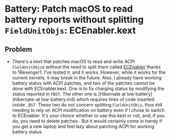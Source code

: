 # Battery: Patch macOS to read battery reports without splitting `FieldUnitObjs`: ECEnabler.kext
## Problem
- There's a kext that patches macOS to read and write ACPI `FieldUnitObjs`s without the need to split them called [ECEnabler](https://github.com/1Revenger1/ECEnabler) thanks to 1Revenger1. I've tested it, and it works. However, while it works for the current kernels, it may break in the future. Also, I already have working battery status with ACPI patches, and two of the patches cannot be done with ECEnabler.kext. One is to fix charging status by modifying the status reported in `FBST`. The other one is [Hibernate at low battery](hibernate-at low-battery.md) which requires lines of code inserted inside `_BST`. These two do not concern splitting `FieldUnitObjs`, thus still needing to rely on ACPI modification on battery even if I chose to switch to ECEnabler. It's your choice whether to use this kext or not, and, if you do, you need to delete patches . But it would certainly come in handy if you get a new laptop and feel lazy about patching ACPI for working battery status.
